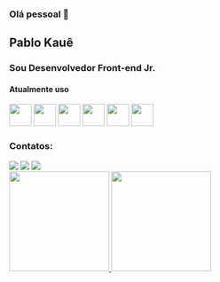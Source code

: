 ### Olá pessoal 👋

## Pablo Kauê
### Sou Desenvolvedor Front-end Jr. 

#### Atualmente uso
<div>
<img src="https://cdn.jsdelivr.net/gh/devicons/devicon/icons/bootstrap/bootstrap-original.svg" width="40" height="40"/> 
<img src="https://cdn.jsdelivr.net/gh/devicons/devicon/icons/css3/css3-original.svg" width="40" height="40"/>
<img src="https://cdn.jsdelivr.net/gh/devicons/devicon/icons/html5/html5-original.svg" width="40" height="40"/>
<img src="https://cdn.jsdelivr.net/gh/devicons/devicon/icons/react/react-original.svg" width="40" height="40"/>
<img src="https://cdn.jsdelivr.net/gh/devicons/devicon/icons/redux/redux-original.svg" width="40" height="40"/>          
<img src="https://cdn.jsdelivr.net/gh/devicons/devicon/icons/materialui/materialui-original.svg" width="40" height="40"/>
</div>

### Contatos:

<div>
<a href="https://instagram.com/pablokaue_2" target="_blank"><img src="https://img.shields.io/badge/-Instagram-%23E4405F?style=for-the-badge&logo=instagram&logoColor=white" target="_blank"></a>
<a href = "pablokauedev23@gmail.com"><img src="https://img.shields.io/badge/Gmail-D14836?style=for-the-badge&logo=gmail&logoColor=white" target="_blank"></a>
<a href="https://www.linkedin.com/in/pablo-kau%C3%AA-454180207/" target="_blank"><img src="https://img.shields.io/badge/-LinkedIn-%230077B5?style=for-the-badge&logo=linkedin&logoColor=white" target="_blank"></a>   
</div>

<div>
<a href="https://github.com/pablokaue2004">
<img height="180em" src="https://github-readme-stats.vercel.app/api/top-langs/?pablokaue2004&layout=compact&langs_count=7&theme=dracula"/>
<img height="180em" src="https://github-readme-stats.vercel.app/api?username=pablokaue2004&show_icons=true&theme=dracula&include_all_commits=true&count_private=true"/>
</div>
